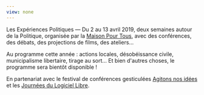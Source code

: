```yaml
---
view: none
---
```


Les Expériences Politiques &mdash; Du 2 au 13 avril 2019, deux semaines autour de la Politique, organisée par la [Maison Pour Tous][1], avec des conférences, des débats, des projections de films, des ateliers…

Au programme cette année : actions locales, désobéissance civile, municipalisme libertaire, tirage au sort… Et bien d'autres choses, le programme sera bientôt disponible !

En partenariat avec le festival de conférences gesticulées [Agitons nos idées][2] et les [Journées du Logiciel Libre][3].

[1]: https://www.salledesrancy.com/
[2]: https://festiconfslyon.fr/
[3]: https://jdll.org/
